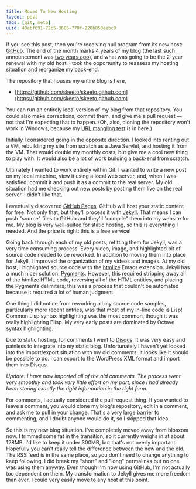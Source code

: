 ```yaml
---
title: Moved To New Hosting
layout: post
tags: [git, meta]
uuid: 40abf691-72c5-3686-770f-220b858eebc9
---
```


If you see this post, then you're receiving null program from its new
host: [GitHub][github]. The end of the month marks 4 years of my blog
(the last such announcement was [two years ago][ago]), and what was
going to be the 2-year renewal with my old host. I took the
opportunity to reassess my hosting situation and reorganize my
back-end.

The repository that houses my entire blog is here,

* [https://github.com/skeeto/skeeto.github.com](https://github.com/skeeto/skeeto.github.com)

You can run an entirely local version of my blog from that repository.
You could also make corrections, commit them, and give me a pull
request — not that I'm expecting that to happen. (Oh, also, cloning
the repository won't work in Windows, because my
[URL mangling test][mangle] is in here.)

Initially I considered going in the opposite direction. I looked into
renting out a VM, rebuilding my site from scratch as a Java Servlet,
and hosting it from the VM. That would double my monthly costs, but
give me a cool new thing to play with. It would also be a lot of work
building a back-end from scratch.

Ultimately I wanted to work entirely within Git. I wanted to write a
new post on my local machine, view it using a local web server, and,
when I was satisfied, commit it and push it as a commit to the real
server. My old situation had me checking out new posts by posting them
live on the real server. I didn't like that.

I eventually discovered [GitHub Pages][pages]. GitHub will host your
static content for free. Not only that, but they'll process it with
[Jekyll][jekyll]. That means I can push "source" files to GitHub and
they'll "compile" them into my website for me. My blog is very
well-suited for static hosting, so this is everything I needed. And
the price is right: this is a free service!

Going back through each of my old posts, refitting them for Jekyll,
was a very time consuming process. Every video, image, and highlighted
bit of source code needed to be reworked. In addition to moving them
into place for Jekyll, I improved the organization of my videos and
images. At my old host, I highlighted source code with the
[htmlize][htmlize] Emacs extension. Jekyll has a much nicer solution:
[Pygments][pygments]. However, this required stripping away all of the
htmlize HTML code, reversing all of the HTML entities, and placing the
Pygments delimiters; this was a process that couldn't be automated
because it required a lot of human judgment.

One thing I did notice from reworking all my source code samples,
particularly more recent entries, was that most of my in-line code is
Lisp! Common Lisp syntax highlighting was the most common, though it
was really highlighting Elisp. My very early posts are dominated by
Octave syntax highlighting.

Due to static hosting, for comments I went to [Disqus][disqus]. It was
very easy and painless to integrate into my static blog. Unfortunately
I haven't yet looked into the import/export situation with my old
comments. It looks like it should be possible to do. I can export to
the WordPress XML format and import them into Disqus.

*Update: I have now imported all of the old comments. The process went
very smoothly and took very little effort on my part, since I had
already been storing exactly the right information in the right form.*

For comments, I actually considered the pull request thing. If you
wanted to leave a comment, you would clone my blog's repository, edit
in a comment, and ask me to pull in your change. That's a very large
barrier to commenting, and I doubt anyone would do it, so I skipped
that idea.

So this is my new blog situation. I've completely moved away from
blosxom now. I trimmed some fat in the transition, so it currently
weighs in at about 128MB. I'd like to keep it under 300MB, but that's
not overly important. Hopefully you can't really tell the difference
between the new and the old. The RSS feed is in the same place, so you
don't need to change anything to keep following. I did break my
"short" and "long" permalinks but no one was using them anyway. Even
though I'm now using GitHub, I'm not actually too dependent on
them. My transformation to Jekyll gives me more freedom than ever. I
could very easily move to any host at this point.


[github]: https://github.com/
[ago]: /blog/2009/09/01/
[mangle]: /download/slashtest/
[pages]: http://pages.github.com/
[jekyll]: https://github.com/mojombo/jekyll
[htmlize]: /blog/2009/04/23/
[pygments]: http://pygments.org/
[disqus]: http://disqus.com/
